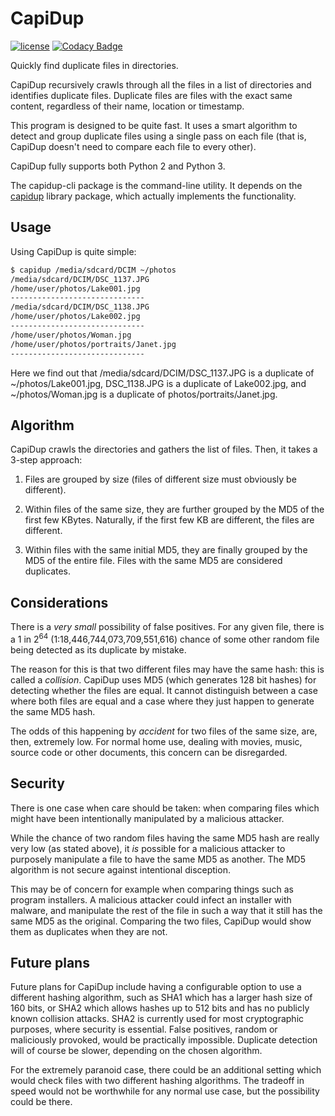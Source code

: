 # CapiDup

[![license](https://img.shields.io/badge/license-GPLv3+-blue.svg)](LICENSE)
[![Codacy Badge](https://api.codacy.com/project/badge/Grade/7c0bc6264ca141f49fefe28609c6f6fe)](https://www.codacy.com/app/israel-lugo/capidup-cli)

Quickly find duplicate files in directories.

CapiDup recursively crawls through all the files in a list of directories and
identifies duplicate files. Duplicate files are files with the exact same
content, regardless of their name, location or timestamp.

This program is designed to be quite fast. It uses a smart algorithm to detect
and group duplicate files using a single pass on each file (that is, CapiDup
doesn't need to compare each file to every other).

CapiDup fully supports both Python 2 and Python 3.

The capidup-cli package is the command-line utility. It depends on the
[capidup](https://github.com/israel-lugo/capidup) library package, which
actually implements the functionality.

## Usage

Using CapiDup is quite simple:

```bash
$ capidup /media/sdcard/DCIM ~/photos
/media/sdcard/DCIM/DSC_1137.JPG
/home/user/photos/Lake001.jpg
------------------------------
/media/sdcard/DCIM/DSC_1138.JPG
/home/user/photos/Lake002.jpg
------------------------------
/home/user/photos/Woman.jpg
/home/user/photos/portraits/Janet.jpg
------------------------------
```

Here we find out that /media/sdcard/DCIM/DSC_1137.JPG is a duplicate of
~/photos/Lake001.jpg, DSC_1138.JPG is a duplicate of Lake002.jpg, and
~/photos/Woman.jpg is a duplicate of photos/portraits/Janet.jpg.

## Algorithm

CapiDup crawls the directories and gathers the list of files. Then, it takes a
3-step approach:

 1. Files are grouped by size (files of different size must obviously be
    different).
 
 1. Within files of the same size, they are further grouped by the MD5 of the
    first few KBytes. Naturally, if the first few KB are different, the files
    are different.
 
 1. Within files with the same initial MD5, they are finally grouped by the MD5
    of the entire file. Files with the same MD5 are considered duplicates.

## Considerations

There is a *very small* possibility of false positives. For any given file,
there is a 1 in 2<sup>64</sup> (1:18,446,744,073,709,551,616) chance of some
other random file being detected as its duplicate by mistake.

The reason for this is that two different files may have the same hash: this is
called a *collision*. CapiDup uses MD5 (which generates 128 bit hashes) for
detecting whether the files are equal. It cannot distinguish between a case
where both files are equal and a case where they just happen to generate the
same MD5 hash.

The odds of this happening by *accident* for two files of the same size, are,
then, extremely low. For normal home use, dealing with movies, music, source
code or other documents, this concern can be disregarded.

## Security

There is one case when care should be taken: when comparing files which might
have been intentionally manipulated by a malicious attacker.

While the chance of two random files having the same MD5 hash are really very
low (as stated above), it *is* possible for a malicious attacker to purposely
manipulate a file to have the same MD5 as another. The MD5 algorithm is not
secure against intentional disception.

This may be of concern for example when comparing things such as program
installers. A malicious attacker could infect an installer with malware, and
manipulate the rest of the file in such a way that it still has the same MD5 as
the original. Comparing the two files, CapiDup would show them as duplicates
when they are not.

## Future plans

Future plans for CapiDup include having a configurable option to use a
different hashing algorithm, such as SHA1 which has a larger hash size of 160
bits, or SHA2 which allows hashes up to 512 bits and has no publicly known
collision attacks. SHA2 is currently used for most cryptographic purposes,
where security is essential. False positives, random or maliciously provoked,
would be practically impossible. Duplicate detection will of course be slower,
depending on the chosen algorithm.

For the extremely paranoid case, there could be an additional setting which
would check files with two different hashing algorithms. The tradeoff in speed
would not be worthwhile for any normal use case, but the possibility could be
there.

